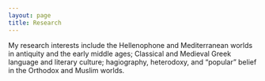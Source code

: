 ```yaml
---
layout: page
title: Research
---
```

My research interests include the Hellenophone and Mediterranean worlds in antiquity and the early middle ages; Classical and Medieval Greek language and literary culture; hagiography, heterodoxy, and “popular” belief in the Orthodox and Muslim worlds.

